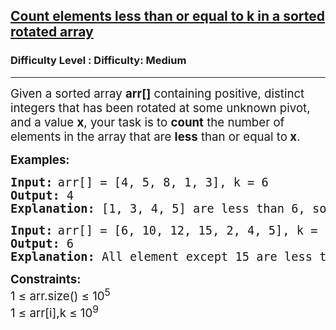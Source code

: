 <h2><a href="https://www.geeksforgeeks.org/problems/count-elements-less-than-or-equal-to-k-in-a-sorted-rotated-array/1">Count elements less than or equal to k in a sorted rotated array</a></h2><h3>Difficulty Level : Difficulty: Medium</h3><hr><div class="problems_problem_content__Xm_eO"><p data-pm-slice="0 0 []"><span style="font-size: 14pt;">Given a sorted array <strong>arr[]</strong> containing positive, distinct integers that has been rotated at some unknown pivot, and a value <strong>x</strong>, your task is to <strong>count</strong> the number of elements in the array that are <strong>less</strong> than or equal to<strong> x</strong>.</span></p>
<p><span style="font-size: 14pt;"><strong>Examples: </strong></span></p>
<pre><span style="font-size: 14pt;"><strong>Input:</strong></span> <span style="font-size: 14pt;">arr[] = [4, 5, 8, 1, 3], k = 6<br><strong>Output:&nbsp;</strong>4<br></span><span style="font-size: 14pt;"><strong>Explanation:&nbsp;</strong>[1, 3, 4, 5] are less than 6, so the count of all elements less than 6 is 4.</span></pre>
<pre><span style="font-size: 14pt;"><strong>Input:</strong></span>&nbsp;<span style="font-size: 14pt;">arr[] = [6, 10, 12, 15, 2, 4, 5], k = 14<br></span><span style="font-size: 14pt;"><strong>Output:&nbsp;</strong>6<br></span><span style="font-size: 14pt;"><strong>Explanation: </strong>All element except 15 are less than 14, so the count of all elements less than 14 is 6.</span></pre>
<p><span style="font-size: 14pt;"><strong>Constraints:<br></strong>1 ≤ arr.size() ≤ 10<sup>5</sup><br>1 ≤ arr[i],k ≤ 10<sup>9</sup><strong><br></strong></span></p></div>